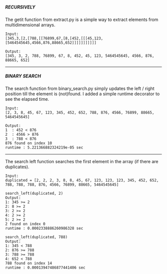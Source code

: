 ##### RECURSIVELY

The getit function from extract.py is a simple way to extract elements from multidimensional arrays.
```
Input:
[345,3,[2,[788,[[76899,67,[8,[452,[[[45,123,[5464545645,4566,876,88665,652]]]]]]]]]]]
```

```
Output:
[345, 3, 2, 788, 76899, 67, 8, 452, 45, 123, 5464545645, 4566, 876, 88665, 652]
```
---

##### BINARY SEARCH

The search function from binary_search.py simply updates the left / right position till the element is (not)found.
I added a simple runtime decorator to see the elapsed time. 

```
Input:
[2, 3, 8, 45, 67, 123, 345, 452, 652, 788, 876, 4566, 76899, 88665, 5464545645]
```
```
Output:
1  : 452 < 876
2  : 4566 > 876
3  : 788 < 876
876 found on index 10
runtime : 5.221366882324219e-05 sec
```
---

The search left function searches the first element in the array (if there are duplicates).

```
Input:
duplicated = [2, 2, 2, 3, 8, 8, 45, 67, 123, 123, 123, 345, 452, 652, 788, 788, 788, 876, 4566, 76899, 88665, 5464545645]
```

```
search_left(duplicated, 2)
Output:
1: 345 >= 2
2: 8 >= 2
3: 2 >= 2
4: 2 >= 2
5: 2 >= 2
2 found on index 0
runtime : 0.0002338886260986328 sec
```
```
search_left(duplicated, 788)
Output:
1: 345 < 788
2: 876 >= 788
3: 788 >= 788
4: 652 < 788
788 found on index 14
runtime : 0.00013947486877441406 sec
```

